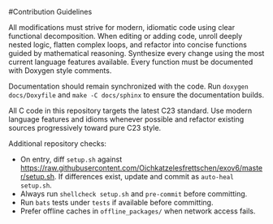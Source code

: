 #Contribution Guidelines

All modifications must strive for modern, idiomatic code using clear functional decomposition. When editing or adding code, unroll deeply nested logic, flatten complex loops, and refactor into concise functions guided by mathematical reasoning. Synthesize every change using the most current language features available. Every function must be documented with Doxygen style comments.

Documentation should remain synchronized with the code. Run `doxygen docs/Doxyfile` and `make -C docs/sphinx` to ensure the documentation builds.

All C code in this repository targets the latest C23 standard. Use modern language features and idioms whenever possible and refactor existing sources progressively toward pure C23 style.

Additional repository checks:
- On entry, diff `setup.sh` against https://raw.githubusercontent.com/Oichkatzelesfrettschen/exov6/master/setup.sh. If differences exist, update and commit as `auto-heal setup.sh`.
- Always run `shellcheck setup.sh` and `pre-commit` before committing.
- Run `bats` tests under `tests` if available before committing.
- Prefer offline caches in `offline_packages/` when network access fails.
